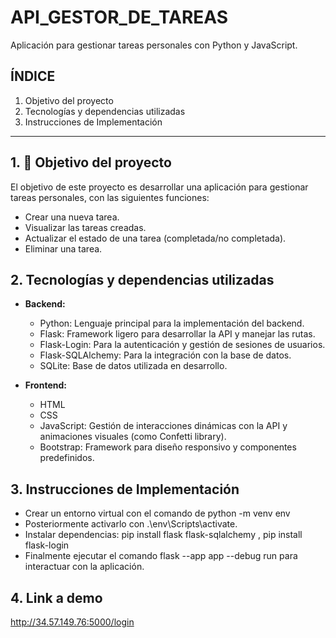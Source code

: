 # API_GESTOR_DE_TAREAS
Aplicación para gestionar tareas personales con Python y JavaScript.

## ÍNDICE

1. Objetivo del proyecto
2. Tecnologías y dependencias utilizadas
3. Instrucciones de Implementación

****

## 1. 🎯 Objetivo del proyecto

El objetivo de este proyecto es desarrollar una aplicación para gestionar tareas personales, con las siguientes funciones:
* Crear una nueva tarea. 
* Visualizar las tareas creadas.
* Actualizar el estado de una tarea (completada/no completada).
* Eliminar una tarea.

## 2. Tecnologías y dependencias utilizadas

* **Backend:**
  * Python: Lenguaje principal para la implementación del backend.
  * Flask: Framework ligero para desarrollar la API y manejar las rutas.
  * Flask-Login: Para la autenticación y gestión de sesiones de usuarios.
  * Flask-SQLAlchemy: Para la integración con la base de datos.
  * SQLite: Base de datos utilizada en desarrollo.

* **Frontend:**
  * HTML
  * CSS
  * JavaScript: Gestión de interacciones dinámicas con la API y animaciones visuales (como Confetti library).
  * Bootstrap: Framework para diseño responsivo y componentes predefinidos.


## 3. Instrucciones de Implementación

* Crear un entorno virtual con el comando de python -m venv env 
* Posteriormente activarlo con .\env\Scripts\activate.
* Instalar dependencias:  pip install flask flask-sqlalchemy , pip install flask-login
* Finalmente ejecutar el comando flask --app app --debug run para interactuar con la aplicación.

## 4. Link a demo
http://34.57.149.76:5000/login
